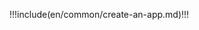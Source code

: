 <IntegrationDetailCard :title="`Create an app at ${$localeConfig.brandName}`">

!!!include(en/common/create-an-app.md)!!!

</IntegrationDetailCard>
